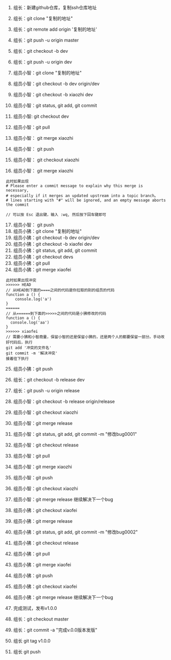 1. 组长：新建github仓库，复制ssh仓库地址
2. 组长：git clone "复制的地址"
3. 组长：git remote add origin '复制的地址'
4. 组长：git push -u origin master
5. 组长：git checkout -b dev
6. 组长：git push -u origin dev

7. 组员小智：git clone "复制的地址"
8. 组员小智：git checkout -b dev origin/dev
9. 组员小智：git checkout -b xiaozhi dev
10. 组员小智：git status, git add, git commit
11. 组员小智: git checkout dev
12. 组员小智：git pull
13. 组员小智： git merge xiaozhi
14. 组员小智： git push
15. 组员小智： git checkout xiaozhi
16. 组员小智： git merge xiaozhi
```
此时如果出现
# Please enter a commit message to explain why this merge is necessary,
# especially if it merges an updated upstream into a topic branch。
# lines starting with "#" will be ignored, and an empty message aborts the commit

// 可以按 Esc 退出键，输入 :wq, 然后按下回车键即可
```
17. 组员小智： git push
18. 组员小狒：git clone "复制的地址"
19. 组员小狒：git checkout -b dev origin/dev
20. 组员小狒：git checkout -b xiaofei dev
21. 组员小狒：git status, git add, git commit
22. 组员小狒：git checkout devs
23. 组员小狒：git pull 
24. 组员小狒：git merge xiaofei

```
此时如果出现冲突
>>>>>> HEAD
// 从HEAD到下面的====之间的代码是你拉取的别的组员的代码
function a () {
	console.log('a')
}
======
// 从======到下面的>>>>>之间的代码是小狒修改的代码
function a () {
  console.log('aa')
}
>>>>>> xiaofei
// 需要小狒和小智商量，保留小智的还是保留小狒的，还是两个人的都要保留一部分。手动改好代码后，执行
git add '冲突的文件名'
git commit -m '解决冲突'
接着往下执行
```

25. 组员小狒：git push

23. 组长：git checkout -b release dev
24. 组长：git push -u origin release
25. 组员小智：git checkout -b release origin/release
27. 组员小智：git checkout xiaozhi
28. 组员小智：git merge release
29. 组员小智：git status, git add, git commit -m "修改bug0001"
30. 组员小智：git checkout release
31. 组员小智：git pull
32. 组员小智：git merge xiaozhi
33. 组员小智：git push
34. 组员小智：git checkout xiaozhi
35. 组员小智：git merge release 继续解决下一个bug


36. 组员小狒：git checkout xiaofei
37. 组员小狒：git merge release
38. 组员小狒：git status, git add, git commit -m "修改bug0002"
39. 组员小狒：git checkout release
40. 组员小狒：git pull
41. 组员小狒：git merge xiaofei
42. 组员小狒：git push
43. 组员小狒：git checkout xiaofei
44. 组员小狒：git merge release 继续解决下一个bug

45. 完成测试，发布v1.0.0
46. 组长：git checkout master
47. 组长：git commit -a "完成v.0.0版本发版"
48. 组长 git tag v1.0.0
49. 组长 git push